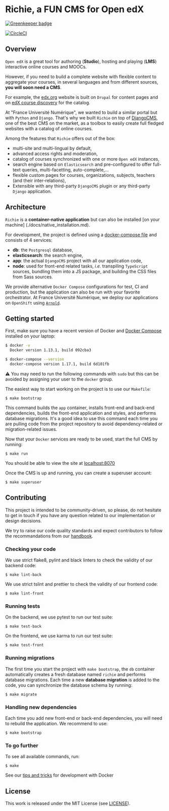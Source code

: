# Richie, a FUN CMS for Open edX

[![Greenkeeper badge](https://badges.greenkeeper.io/openfun/richie.svg)](https://greenkeeper.io/)

[![CircleCI](https://circleci.com/gh/openfun/richie/tree/master.svg?style=svg)](https://circleci.com/gh/openfun/richie/tree/master)

## Overview

`Open edX` is a great tool for authoring (**Studio**), hosting and playing (**LMS**) interactive
online courses and MOOCs.

However, if you need to build a complete website with flexible content to aggregate your courses,
in several languages and from different sources, **you will soon need a CMS**.

For example, the [edx.org](https://www.edx.org) website is built on `Drupal` for content pages and
on [edX course discovery](https://github.com/edx/course-discovery) for the catalog.

At "France Université Numérique", we wanted to build a similar portal but with `Python` and
`Django`. That's why we built `Richie` on top of [DjangoCMS](https://www.django-cms.org), one of
the best CMS on the market, as a toolbox to easily create full fledged websites with a catalog of
online courses.

Among the features that `Richie` offers out of the box:

- multi-site and multi-lingual by default,
- advanced access rights and moderation,
- catalog of courses synchronized with one or more `Open edX` instances,
- search engine based on `Elasticsearch` and pre-configured to offer full-text queries,
  multi-facetting, auto-complete,...
- flexible custom pages for courses, organizations, subjects, teachers (and their inter-relations),
- Extensible with any third-party `DjangoCMS` plugin or any third-party `Django` application.


## Architecture

`Richie` is a **container-native application** but can also be installed [on your machine]
(./docs/native_installation.md).

For development, the project is defined using a [docker-compose file](../docker-compose.yml) and
consists of 4 services:

- **db**: the `Postgresql` database,
- **elasticsearch**: the search engine,
- **app**: the actual `DjangoCMS` project with all our application code,
- **node**: used for front-end related tasks, _i.e._ transpiling `TypeScript` sources, bundling
  them into a JS package, and building the CSS files from Sass sources.

We provide alternative `Docker Compose` configurations for test, CI and production, but the
application can also be run with your favorite orchestrator. At France Université Numérique, we
deploy our applications on `OpenShift` using [`Arnold`](https://github.com/openfun/arnold).


## Getting started

First, make sure you have a recent version of Docker and
[Docker Compose](https://docs.docker.com/compose/install) installed on your laptop:

```bash
$ docker -v
  Docker version 1.13.1, build 092cba3

$ docker-compose --version
  docker-compose version 1.17.1, build 6d101fb
```

⚠️ You may need to run the following commands with `sudo` but this can be avoided by assigning your
user to the `docker` group.

The easiest way to start working on the project is to use our `Makefile`:

    $ make bootstrap

This command builds the `app` container, installs front-end and back-end dependencies, builds the
front-end application and styles, and performs database migrations. It's a good idea to use this
command each time you are pulling code from the project repository to avoid dependency-related or
migration-related issues.

Now that your `Docker` services are ready to be used, start the full CMS by running:

    $ make run

You should be able to view the site at [localhost:8070](http://localhost:8070)

Once the CMS is up and running, you can create a superuser account:

    $ make superuser


## Contributing

This project is intended to be community-driven, so please, do not hesitate to get in touch if you
have any question related to our implementation or design decisions.

We try to raise our code quality standards and expect contributors to follow the recommandations
from our [handbook](https://openfun.gitbooks.io/handbook/content).


### Checking your code

We use strict flake8, pylint and black linters to check the validity of our backend code:

    $ make lint-back

We use strict tslint and prettier to check the validity of our frontend code:

    $ make lint-front


### Running tests

On the backend, we use pytest to run our test suite:

    $ make test-back

On the frontend, we use karma to run our test suite:

    $ make test-front


### Running migrations

The first time you start the project with `make bootstrap`, the `db` container automatically
creates a fresh database named `richie` and performs database migrations. Each time a new
**database migration** is added to the code, you can synchronize the database schema by running:

    $ make migrate


### Handling new dependencies

Each time you add new front-end or back-end dependencies, you will need to rebuild the
application. We recommend to use:

    $ make bootstrap


### To go further

To see all available commands, run:

    $ make

See our [tips and tricks](./docs/docker_development.md) for development with Docker


## License

This work is released under the MIT License (see [LICENSE](./LICENSE)).
